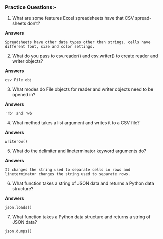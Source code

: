 ### Practice Questions:-

1. What are some features Excel spreadsheets have that CSV spread-sheets don’t?

**Answers**
```
Spreadsheets have other data types other than strings. cells have different font, size and color settings.
```
2. What do you pass to csv.reader() and csv.writer() to create reader and writer objects?

**Answers**
```
csv File obj
```
3. What modes do File objects for reader and writer objects need to be opened in?

**Answers**
```
'rb' and 'wb'
```
4. What method takes a list argument and writes it to a CSV file?

**Answers**

```writerow() ```

5. What do the delimiter and lineterminator keyword arguments do?

**Answers**
```
It changes the string used to separate cells in rows and lineterminator changes the string used to separate rows.

```
6. What function takes a string of JSON data and returns a Python data structure?

**Answers**

```json.loads()```

7. What function takes a Python data structure and returns a string of JSON data?

```json.dumps()```